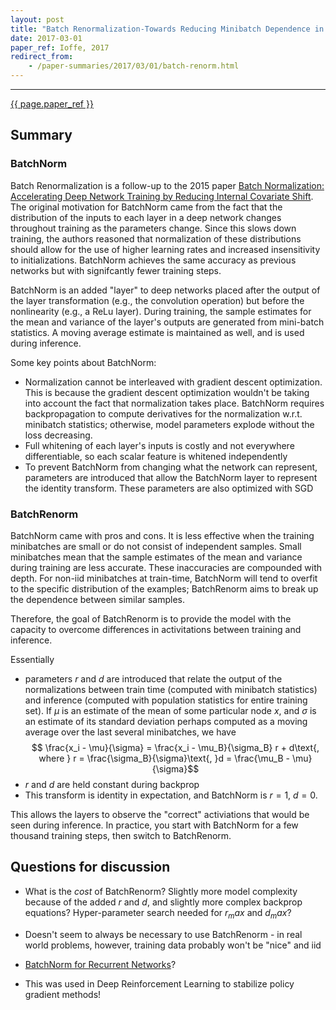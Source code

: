 ```yaml
---
layout: post
title: "Batch Renormalization-Towards Reducing Minibatch Dependence in Batch-Normalized Models"
date: 2017-03-01
paper_ref: Ioffe, 2017
redirect_from:
    - /paper-summaries/2017/03/01/batch-renorm.html
---
```


<script type="text/x-mathjax-config">
MathJax.Hub.Config({
  TeX: { equationNumbers: { autoNumber: "AMS" } },
  tex2jax: {inlineMath: [['$','$'], ['\\(','\\)']]}
});
</script>

<script type="text/javascript" async
  src="https://cdn.mathjax.org/mathjax/latest/MathJax.js?config=TeX-MML-AM_CHTML">
</script> 
---

[{{ page.paper_ref }}](https://arxiv.org/abs/1702.03275)

## Summary

### BatchNorm

Batch Renormalization is a follow-up to the 2015 paper [Batch Normalization: Accelerating Deep Network Training by Reducing Internal Covariate Shift](https://arxiv.org/pdf/1502.03167.pdf). The original motivation for BatchNorm came from the fact that the distribution of the inputs to each layer in a deep network changes throughout training as the parameters change. Since this slows down training, the authors reasoned that normalization of these distributions should allow for the use of higher learning rates and increased insensitivity to initializations. BatchNorm achieves the same accuracy as previous networks but with signifcantly fewer training steps.

BatchNorm is an added "layer" to deep networks placed after the output of the layer transformation (e.g., the convolution operation) but before the nonlinearity (e.g., a ReLu layer). During training, the sample estimates for the mean and variance of the layer's outputs are generated from mini-batch statistics. A moving average estimate is maintained as well, and is used during inference.

Some key points about BatchNorm:

* Normalization cannot be interleaved with gradient descent optimization. This is because the gradient descent optimization wouldn't be taking into account the fact that normalization takes place. BatchNorm requires backpropagation to compute derivatives for the normalization w.r.t. minibatch statistics; otherwise, model parameters explode without the loss decreasing.
* Full whitening of each layer's inputs is costly and not everywhere differentiable, so each scalar feature is whitened independently
* To prevent BatchNorm from changing what the network can represent, parameters are introduced that allow the BatchNorm layer to represent the identity transform. These parameters are also optimized with SGD

### BatchRenorm

BatchNorm came with pros and cons. It is less effective when the training minibatches are small or do not consist of independent samples. Small minibatches mean that the sample estimates of the mean and variance during training are less accurate. These inaccuracies are compounded with depth. For non-iid minibatches at train-time, BatchNorm will tend to overfit to the specific distribution of the examples; BatchRenorm aims to break up the dependence between similar samples.

Therefore, the goal of BatchRenorm is to provide the model with the capacity to overcome differences in activitations between training and inference. 

Essentially

* parameters $r$ and $d$ are introduced that relate the output of the normalizations between train time (computed with minibatch statistics) and inference (computed with population statistics for entire training set). If $\mu$ is an estimate of the mean of some particular node $x$, and $\sigma$ is an estimate of its standard deviation perhaps computed as a moving average over the last several minibatches, we have $$ \frac{x_i - \mu}{\sigma} = \frac{x_i - \mu_B}{\sigma_B} r + d\text{, where } r = \frac{\sigma_B}{\sigma}\text{,  }d = \frac{\mu_B - \mu}{\sigma}$$
* $r$ and $d$ are held constant during backprop
* This transform is identity in expectation, and BatchNorm is $r = 1$, $d = 0$.

This allows the layers to observe the "correct" activiations that would be seen during inference. In practice, you start with BatchNorm for a few thousand training steps, then switch to BatchRenorm.

## Questions for discussion

* What is the *cost* of BatchRenorm? Slightly more model complexity because of the added $r$ and $d$, and slightly more complex backprop equations? Hyper-parameter search needed for $r_max$ and $d_max$?

* Doesn't seem to always be necessary to use BatchRenorm - in real world problems, however, training data probably won't be "nice" and iid

* [BatchNorm for Recurrent Networks](https://arxiv.org/abs/1603.09025)? 

* This was used in Deep Reinforcement Learning to stabilize policy gradient methods! 